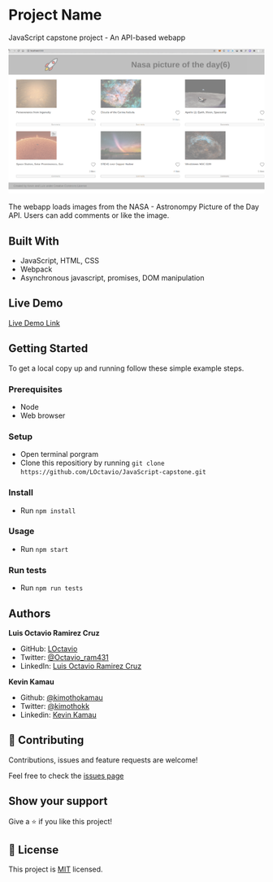 # Project Name

JavaScript capstone project - An API-based webapp

![screenshot](./src/assets/screenshot1.png)

The webapp loads images from the NASA - Astronompy Picture of the Day API.
Users can add comments or like the image.

## Built With

- JavaScript, HTML, CSS
- Webpack
- Asynchronous javascript, promises, DOM manipulation

## Live Demo

[Live Demo Link](https://livedemo.com)

## Getting Started

To get a local copy up and running follow these simple example steps.

### Prerequisites
- Node
- Web browser

### Setup
- Open terminal porgram
- Clone this repositiory by running `git clone https://github.com/LOctavio/JavaScript-capstone.git `


### Install
- Run `npm install`


### Usage
- Run `npm start`

### Run tests
- Run `npm run tests`


## Authors

 **Luis Octavio Ramirez Cruz** 
 - GitHub: [LOctavio](https://github.com/LOctavio) 
 - Twitter: [@Octavio_ram431](https://twitter.com/Octavio_ram431)
  - LinkedIn: [Luis Octavio Ramirez Cruz](https://www.linkedin.com/in/luis-octavio-ramirez-cruz/) 

**Kevin Kamau**
- Github: [@kimothokamau](https://github.com/kimothokamau)
- Twitter: [@kimothokk](https://twitter.com/kimothokk)
- Linkedin: [Kevin Kamau](https://www.linkedin.com/in/kevinkamauk/)

## 🤝 Contributing

Contributions, issues and feature requests are welcome!

Feel free to check the [issues page](https://github.com/LOctavio/JavaScript-capstone/issues)

## Show your support

Give a ⭐️ if you like this project!


## 📝 License

This project is [MIT](lic.url) licensed.
